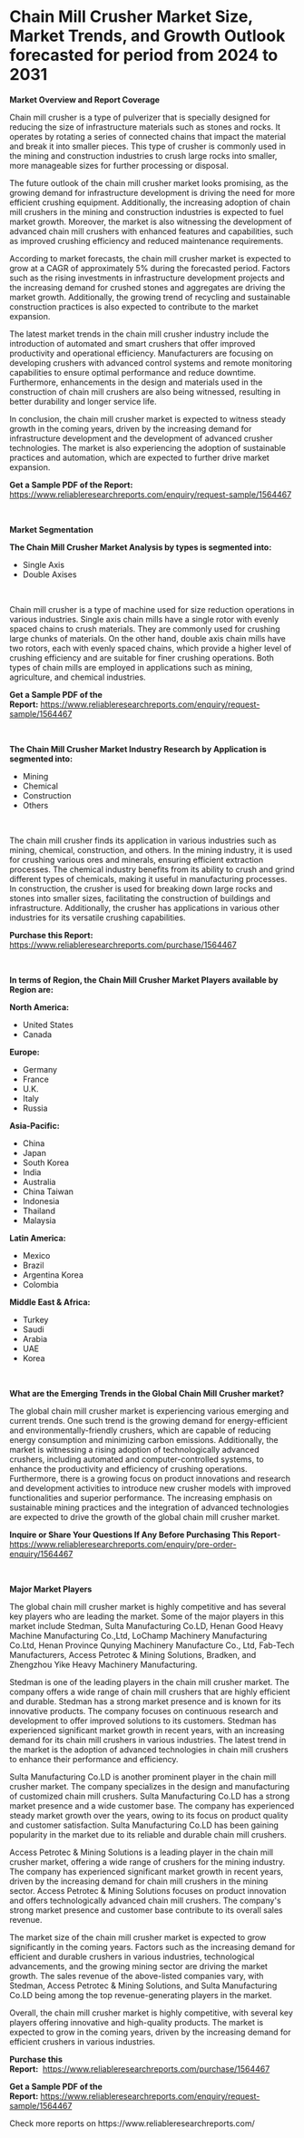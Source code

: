 <p><h1>Chain Mill Crusher Market Size, Market Trends, and Growth Outlook forecasted for period from 2024 to 2031</h1></p><p><strong>Market Overview and Report Coverage</strong></p>
<p><p>Chain mill crusher is a type of pulverizer that is specially designed for reducing the size of infrastructure materials such as stones and rocks. It operates by rotating a series of connected chains that impact the material and break it into smaller pieces. This type of crusher is commonly used in the mining and construction industries to crush large rocks into smaller, more manageable sizes for further processing or disposal.</p><p>The future outlook of the chain mill crusher market looks promising, as the growing demand for infrastructure development is driving the need for more efficient crushing equipment. Additionally, the increasing adoption of chain mill crushers in the mining and construction industries is expected to fuel market growth. Moreover, the market is also witnessing the development of advanced chain mill crushers with enhanced features and capabilities, such as improved crushing efficiency and reduced maintenance requirements.</p><p>According to market forecasts, the chain mill crusher market is expected to grow at a CAGR of approximately 5% during the forecasted period. Factors such as the rising investments in infrastructure development projects and the increasing demand for crushed stones and aggregates are driving the market growth. Additionally, the growing trend of recycling and sustainable construction practices is also expected to contribute to the market expansion.</p><p>The latest market trends in the chain mill crusher industry include the introduction of automated and smart crushers that offer improved productivity and operational efficiency. Manufacturers are focusing on developing crushers with advanced control systems and remote monitoring capabilities to ensure optimal performance and reduce downtime. Furthermore, enhancements in the design and materials used in the construction of chain mill crushers are also being witnessed, resulting in better durability and longer service life.</p><p>In conclusion, the chain mill crusher market is expected to witness steady growth in the coming years, driven by the increasing demand for infrastructure development and the development of advanced crusher technologies. The market is also experiencing the adoption of sustainable practices and automation, which are expected to further drive market expansion.</p></p>
<p><strong>Get a Sample PDF of the Report:</strong> <a href="https://www.reliableresearchreports.com/enquiry/request-sample/1564467">https://www.reliableresearchreports.com/enquiry/request-sample/1564467</a></p>
<p>&nbsp;</p>
<p><strong>Market Segmentation</strong></p>
<p><strong>The Chain Mill Crusher Market Analysis by types is segmented into:</strong></p>
<p><ul><li>Single Axis</li><li>Double Axises</li></ul></p>
<p>&nbsp;</p>
<p><p>Chain mill crusher is a type of machine used for size reduction operations in various industries. Single axis chain mills have a single rotor with evenly spaced chains to crush materials. They are commonly used for crushing large chunks of materials. On the other hand, double axis chain mills have two rotors, each with evenly spaced chains, which provide a higher level of crushing efficiency and are suitable for finer crushing operations. Both types of chain mills are employed in applications such as mining, agriculture, and chemical industries.</p></p>
<p><strong>Get a Sample PDF of the Report:</strong>&nbsp;<a href="https://www.reliableresearchreports.com/enquiry/request-sample/1564467">https://www.reliableresearchreports.com/enquiry/request-sample/1564467</a></p>
<p>&nbsp;</p>
<p><strong>The Chain Mill Crusher Market Industry Research by Application is segmented into:</strong></p>
<p><ul><li>Mining</li><li>Chemical</li><li>Construction</li><li>Others</li></ul></p>
<p>&nbsp;</p>
<p><p>The chain mill crusher finds its application in various industries such as mining, chemical, construction, and others. In the mining industry, it is used for crushing various ores and minerals, ensuring efficient extraction processes. The chemical industry benefits from its ability to crush and grind different types of chemicals, making it useful in manufacturing processes. In construction, the crusher is used for breaking down large rocks and stones into smaller sizes, facilitating the construction of buildings and infrastructure. Additionally, the crusher has applications in various other industries for its versatile crushing capabilities.</p></p>
<p><strong>Purchase this Report:</strong>&nbsp; <a href="https://www.reliableresearchreports.com/purchase/1564467">https://www.reliableresearchreports.com/purchase/1564467</a></p>
<p>&nbsp;</p>
<p><strong>In terms of Region, the Chain Mill Crusher Market Players available by Region are:</strong></p>
<p>
    <p> <strong> North America: </strong>
        <ul>
            <li>United States</li>
            <li>Canada</li>
        </ul>
        </p> 
    <p> <strong> Europe: </strong>
        <ul>
            <li>Germany</li>
            <li>France</li>
            <li>U.K.</li>
            <li>Italy</li>
            <li>Russia</li>
        </ul>
        </p> 
    <p> <strong> Asia-Pacific: </strong>
        <ul>
            <li>China</li>
            <li>Japan</li>
            <li>South Korea</li>
            <li>India</li>
            <li>Australia</li>
            <li>China Taiwan</li>
            <li>Indonesia</li>
            <li>Thailand</li>
            <li>Malaysia</li>
        </ul>
        </p> 
    <p> <strong> Latin America: </strong>
        <ul>
            <li>Mexico</li>
            <li>Brazil</li>
            <li>Argentina Korea</li>
            <li>Colombia</li>
        </ul>
        </p> 
    <p> <strong> Middle East & Africa: </strong>
        <ul>
            <li>Turkey</li>
            <li>Saudi</li>
            <li>Arabia</li>
            <li>UAE</li>
            <li>Korea</li>
        </ul>
    </p>
    </p>
<p>&nbsp;</p>
<p><strong>What are the Emerging Trends in the Global Chain Mill Crusher market?</strong></p>
<p><p>The global chain mill crusher market is experiencing various emerging and current trends. One such trend is the growing demand for energy-efficient and environmentally-friendly crushers, which are capable of reducing energy consumption and minimizing carbon emissions. Additionally, the market is witnessing a rising adoption of technologically advanced crushers, including automated and computer-controlled systems, to enhance the productivity and efficiency of crushing operations. Furthermore, there is a growing focus on product innovations and research and development activities to introduce new crusher models with improved functionalities and superior performance. The increasing emphasis on sustainable mining practices and the integration of advanced technologies are expected to drive the growth of the global chain mill crusher market.</p></p>
<p><strong>Inquire or Share Your Questions If Any Before Purchasing This Report</strong>- <a href="https://www.reliableresearchreports.com/enquiry/pre-order-enquiry/1564467">https://www.reliableresearchreports.com/enquiry/pre-order-enquiry/1564467</a></p>
<p>&nbsp;</p>
<p><strong>Major Market Players</strong></p>
<p><p>The global chain mill crusher market is highly competitive and has several key players who are leading the market. Some of the major players in this market include Stedman, Sulta Manufacturing Co.LD, Henan Good Heavy Machine Manufacturing Co.,Ltd, LoChamp Machinery Manufacturing Co.Ltd, Henan Province Qunying Machinery Manufacture Co., Ltd, Fab-Tech Manufacturers, Access Petrotec & Mining Solutions, Bradken, and Zhengzhou Yike Heavy Machinery Manufacturing.</p><p>Stedman is one of the leading players in the chain mill crusher market. The company offers a wide range of chain mill crushers that are highly efficient and durable. Stedman has a strong market presence and is known for its innovative products. The company focuses on continuous research and development to offer improved solutions to its customers. Stedman has experienced significant market growth in recent years, with an increasing demand for its chain mill crushers in various industries. The latest trend in the market is the adoption of advanced technologies in chain mill crushers to enhance their performance and efficiency.</p><p>Sulta Manufacturing Co.LD is another prominent player in the chain mill crusher market. The company specializes in the design and manufacturing of customized chain mill crushers. Sulta Manufacturing Co.LD has a strong market presence and a wide customer base. The company has experienced steady market growth over the years, owing to its focus on product quality and customer satisfaction. Sulta Manufacturing Co.LD has been gaining popularity in the market due to its reliable and durable chain mill crushers.</p><p>Access Petrotec & Mining Solutions is a leading player in the chain mill crusher market, offering a wide range of crushers for the mining industry. The company has experienced significant market growth in recent years, driven by the increasing demand for chain mill crushers in the mining sector. Access Petrotec & Mining Solutions focuses on product innovation and offers technologically advanced chain mill crushers. The company's strong market presence and customer base contribute to its overall sales revenue.</p><p>The market size of the chain mill crusher market is expected to grow significantly in the coming years. Factors such as the increasing demand for efficient and durable crushers in various industries, technological advancements, and the growing mining sector are driving the market growth. The sales revenue of the above-listed companies vary, with Stedman, Access Petrotec & Mining Solutions, and Sulta Manufacturing Co.LD being among the top revenue-generating players in the market.</p><p>Overall, the chain mill crusher market is highly competitive, with several key players offering innovative and high-quality products. The market is expected to grow in the coming years, driven by the increasing demand for efficient crushers in various industries.</p></p>
<p><strong>Purchase this Report:</strong>&nbsp;&nbsp;<a href="https://www.reliableresearchreports.com/purchase/1564467">https://www.reliableresearchreports.com/purchase/1564467</a></p>
<p></p>
<p><strong>Get a Sample PDF of the Report:</strong>&nbsp;<a href="https://www.reliableresearchreports.com/enquiry/request-sample/1564467">https://www.reliableresearchreports.com/enquiry/request-sample/1564467</a></p>
<p>Check more reports on https://www.reliableresearchreports.com/</p>